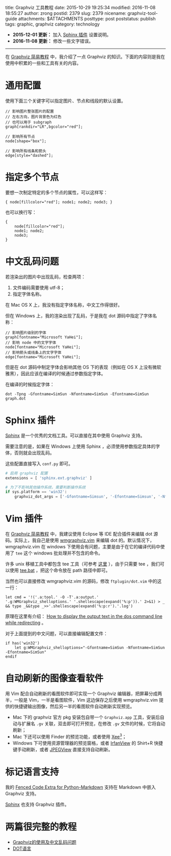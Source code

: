 title: Graphviz 工具教程
date: 2015-10-29 19:25:34
modified: 2016-11-08 18:55:27
author: zrong
postid: 2379
slug: 2379
nicename: graphviz-tool-guide
attachments: $ATTACHMENTS
posttype: post
poststatus: publish
tags: graphic, graphviz
category: technology

- **2015-12-01 更新：** 加入 [Sphinx 插件](#sphinx) 设置说明。
- **2016-11-08 更新：** 修改一些文字错误。

----

在 [Graphviz 简易教程][1] 中，我介绍了一点 Graphviz 的知识。下面的内容则是我在使用中积累的一些和工具有关的内容。 <!--more-->

# 通用配置

使用下面三个关键字可以指定图片、节点和线段的默认设置。

```
// 影响图片整张图片的配置
// 左右方向，图片背景色为红色
// 也可以用于 subgraph
graph[rankdir="LR",bgcolor="red"];

// 影响所有节点
node[shape="box"];

// 影响所有线条和箭头
edge[style="dashed"];
```

# 指定多个节点

要想一次制定特定的多个节点的属性，可以这样写：

```
{ node[fillcolor="red"]; node1; node2; node3; }
```

也可以换行写：

```
{
	node[fillcolor="red"];
	node1; node2;
	node3;
}
```

# 中文乱码问题

若渲染出的图片中出现乱码，检查两项：

1. 文件编码需要使用 utf-8；
2. 指定字体名称。

在 Mac OS X 上，我没有指定字体名称，中文工作得很好。

但在 Windows 上，我的渲染出现了乱码，于是我在 dot 源码中指定了字体名称：

```
// 影响图片级别的字体
graph[fontname="Microsoft YaHei"];
// 影响 node 中的文字字体
node[fontname="Microsoft YaHei"];
// 影响箭头或线条上的文字字体
edge[fontname="Microsoft YaHei"];
```

但是在 dot 源码中制定字体会影响其他 OS 下的表现（例如在 OS X 上没有微软雅黑），因此应该在编译的时候通过参数指定字体。

在编译的时候指定字体：

    dot -Tpng -Gfontname=SimSun -Nfontname=SimSun -Efontname=SimSun graph.dot

# Sphinx 插件

[Sphinx][14] 是一个优秀的文档工具。可以直接在其中使用 Graphviz 支持。

需要注意的是，如果在 Windows 上使用 Sphinx ，必须使用参数指定具体的字体，否则就会出现乱码。

这些配置直接写入 `conf.py` 即可。

``` python
# 启用 graphviz 配置
extensions = [ 'sphinx.ext.graphviz' ]

# 为了不影响其他操作系统，需要判断操作系统
if sys.platform == 'win32':
    graphviz_dot_args = ['-Gfontname=Simsun', '-Efontname=Simsun', '-Nfontname=Simsun']
```

# Vim 插件

在 [Graphviz 简易教程][4] 中，我建议使用 Eclipse 等 IDE 配合插件来编辑 dot 源码。实际上，我自己是使用 [wmgraphviz.vim][6] 来编辑 dot 的。默认情况下，wmgraphviz.vim 在 windows 下使用会有问题，主要是由于在它的编译代码中使用了 `tee` 这个 windows 批处理并不包含的命令。

许多 unix 移植工具中都包含 tee 工具（可参考 [这里][13] ），由于只需要 tee ，我们可以使用 [tee.bat][7] ，把这个命令放在 path 路径中即可。

当然也可以直接修改 wmgraphviz.vim 的源码，修改 `ftplugin/dot.vim` 中的这一行：

    let cmd = '!('.a:tool.' -O -T'.a:output.' '.g:WMGraphviz_shelloptions.' '.shellescape(expand('%:p')).' 2>&1) > _ && type _&&type _>>'.shellescape(expand('%:p:r').'.log')

原理在这里有介绍： [How to display the output text in the dos command line while redirecting][8] 。

对于上面提到的中文问题，可以直接编辑配置文件：

```vim
if has('win32')
    let g:WMGraphviz_shelloptions="-Gfontname=SimSun -Nfontname=SimSun -Efontname=SimSun"
endif
```

# 自动刷新的图像查看软件

用 Vim 配合自动刷新的看图软件即可实现一个 Graphviz 编辑器，把屏幕分成两半，一般是 Vim，一半是看图软件，Vim 这边保存之后使用 wmgraphviz.vim 提供的快捷键输出图像，然后另一半的看图软件自动刷新实现预览。

- Mac 下的 graphviz 官方 pkg 安装包自带一个 `Graphviz.app` 工具，安装后自动与扩展名 `.gv` 关联，双击即可打开预览，在修改 `.gv` 文件的时候，它将自动刷新；
- Mac 下还可以使用 Finder 的预览功能，或者使用 [Xee<sup>3</sup>][10]；
- Windows 下可使用资源管理器的预览窗格，或者 [IrfanView][11] 的 Shirt+R 快捷键手动刷新，或者 [JPEGView][9] 直接支持自动刷新。

# 标记语言支持

我的 [Fenced Code Extra for Python-Markdown][5] 支持在 Markdown 中嵌入 Graphviz 支持。

[Sphinx][12] 也支持 Graphviz 插件。

# 两篇很完整的教程

- [Graphviz的使用及中文乱码问题][2]
- [DOT语言][3]

[1]: http://zengrong.net/post/2294.htm
[2]: http://blog.csdn.net/xiajian2010/article/details/23748557
[3]: http://lesliezhu.github.io/public/dot-begin.html
[4]: http://zengrong.net/post/2294.htm#gui
[5]: http://zengrong.net/post/2320.htm#graphviz
[6]: https://github.com/wannesm/wmgraphviz.vim
[7]: http://www.robvanderwoude.com/unixports.php#TEE
[8]: http://stackoverflow.com/questions/7341929/how-to-display-the-ouput-text-in-the-dos-command-line-while-redirecting-the-outp
[9]: http://sourceforge.net/projects/jpegview/
[10]: http://xee.c3.cx/
[11]: http://www.irfanview.com/
[12]: http://sphinx-doc.org/ext/graphviz.html
[13]: http://zengrong.net/post/1577.htm
[14]: http://sphinx-doc.org/
